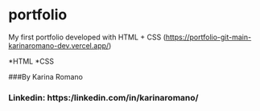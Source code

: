 # portfolio
My first portfolio developed with HTML + CSS
(https://portfolio-git-main-karinaromano-dev.vercel.app/)


*HTML
*CSS

###By Karina Romano
### Linkedin: https:/linkedin.com/in/karinaromano/
